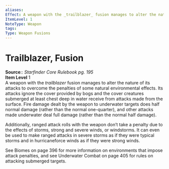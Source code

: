 ```yaml
---
aliases: 
Effect: A weapon with the _trailblazer_ fusion manages to alter the nature of its attacks to overcome the penalties of some natural environmental effects. Its attacks ignore the cover provided by bogs and the cover creatures submerged at least chest deep in water receive from attacks made from the surface. Fire damage dealt by the weapon to underwater targets does half normal damage (rather than the normal one-quarter), and other attacks made underwater deal full damage (rather than the normal half damage). Additionally, ranged attack rolls with the weapon don’t take a penalty due to the effects of storms, strong and severe winds, or windstorms. It can even be used to make ranged attacks in severe storms as if they were typical storms and in hurricaneforce winds as if they were strong winds. See Biomes on page 396 for more information on environments that impose attack penalties, and see Underwater Combat on page 405 for rules on attacking submerged targets.
ItemLevel: 1
NoteType: Weapon
tags: 
Type: Weapon Fusions
---
```


# Trailblazer, Fusion

**Source**:: _Starfinder Core Rulebook pg. 195_  
**Item Level** 1  
A weapon with the _trailblazer_ fusion manages to alter the nature of its attacks to overcome the penalties of some natural environmental effects. Its attacks ignore the cover provided by bogs and the cover creatures submerged at least chest deep in water receive from attacks made from the surface. Fire damage dealt by the weapon to underwater targets does half normal damage (rather than the normal one-quarter), and other attacks made underwater deal full damage (rather than the normal half damage).  
  
Additionally, ranged attack rolls with the weapon don’t take a penalty due to the effects of storms, strong and severe winds, or windstorms. It can even be used to make ranged attacks in severe storms as if they were typical storms and in hurricaneforce winds as if they were strong winds.  
  
See Biomes on page 396 for more information on environments that impose attack penalties, and see Underwater Combat on page 405 for rules on attacking submerged targets.
